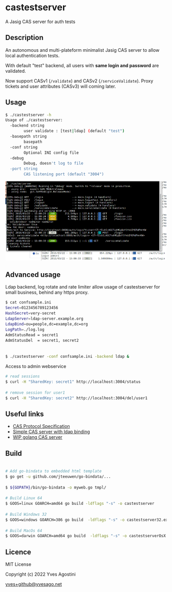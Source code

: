 # castestserver
A Jasig CAS server for auth tests


## Description

An autonomous and multi-plateform minimalist Jasig CAS server to allow local authentication tests.

With default "test" backend, all users with **same login and password** are validated.

Now support CASv1 (``/validate``) and CASv2 (``/serviceValidate``). Proxy tickets and user attributes (CASv3) will coming later.



## Usage

```bash
$ ./castestserver -h
Usage of ./castestserver:
  -backend string
    	user validate : [test|ldap] (default "test")
  -basepath string
    	basepath
  -conf string
    	Optional INI config file
  -debug
    	Debug, doesn't log to file
  -port string
    	CAS listening port (default "3004")
```


![CAS Session](castestserver.png)


## Advanced usage

Ldap backend, log rotate and rate limiter allow usage of castestserver for small business, behind any https proxy.

```bash
$ cat confsample.ini
Secret=0123456789123456
HashSecret=very-secret
LdapServer=ldap-server.example.org
LdapBind=ou=people,dc=example,dc=org
LogPath=./log.log
AdmStatusRead = secret1
AdmStatusDel  = secret1, secret2


$ ./castestserver -conf confsample.ini -backend ldap &


```
Access to admin webservice

```bash
# read sessions
$ curl -H "SharedKey: secret1" http://localhost:3004/status

# remove session for user1
$ curl -H "SharedKey: secret2" http://localhost:3004/del/user1


```

## Useful links

* [CAS Protocol Specification](https://apereo.github.io/cas/5.0.x/protocol/CAS-Protocol-Specification.html)
* [Simple CAS server with ldap binding](https://github.com/jmcarbo/golacas)
* [WIP golang CAS server](https://github.com/apognu/gocas)



## Build


```bash

# Add go-bindata to embedded html template
$ go get -u github.com/jteeuwen/go-bindata/...

$ ${GOPATH}/bin/go-bindata -o myweb.go tmpl/

# Build Linux 64
$ GOOS=linux GOARCH=amd64 go build -ldflags "-s" -o castestserver

# Build Windows 32
$ GOOS=windows GOARCH=386 go build  -ldflags "-s" -o castestserver32.exe

# Build MacOs 64
$ GOOS=darwin GOARCH=amd64 go build  -ldflags "-s" -o castestserverOsX

```



## Licence

MIT License

Copyright (c) 2022 Yves Agostini

<yves+github@yvesago.net>
